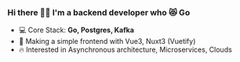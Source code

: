 ### Hi there 👋🏻 I'm a backend developer who 😻 Go

- 💻 Core Stack: **Go, Postgres, Kafka**
- 💒 Making a simple frontend with Vue3, Nuxt3 (Vuetify)
- 🔥 Interested in Asynchronous architecture, Microservices, Clouds
<!--
- 🖋 My **[CV](https://hh.ru/resume/cc3489f0ff07751efe0039ed1f644367567676)**
- 📫 How to reach me: **working-tam@yandex.com**
-->


